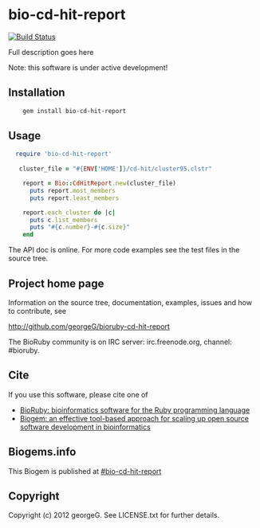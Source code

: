# bio-cd-hit-report

[![Build Status](https://secure.travis-ci.org/georgeG/bioruby-cd-hit-report.png)](http://travis-ci.org/georgeG/bioruby-cd-hit-report)

Full description goes here

Note: this software is under active development!

## Installation

```sh
    gem install bio-cd-hit-report
```

## Usage

```ruby
  require 'bio-cd-hit-report'
   
   cluster_file = "#{ENV['HOME']}/cd-hit/cluster95.clstr"

    report = Bio::CdHitReport.new(cluster_file)
      puts report.most_members
      puts report.least_members

    report.each_cluster do |c|
      puts c.list_members
      puts "#{c.number}-#{c.size}"
    end


```

The API doc is online. For more code examples see the test files in
the source tree.
        
## Project home page

Information on the source tree, documentation, examples, issues and
how to contribute, see

  http://github.com/georgeG/bioruby-cd-hit-report

The BioRuby community is on IRC server: irc.freenode.org, channel: #bioruby.

## Cite

If you use this software, please cite one of
  
* [BioRuby: bioinformatics software for the Ruby programming language](http://dx.doi.org/10.1093/bioinformatics/btq475)
* [Biogem: an effective tool-based approach for scaling up open source software development in bioinformatics](http://dx.doi.org/10.1093/bioinformatics/bts080)

## Biogems.info

This Biogem is published at [#bio-cd-hit-report](http://biogems.info/index.html)

## Copyright

Copyright (c) 2012 georgeG. See LICENSE.txt for further details.

